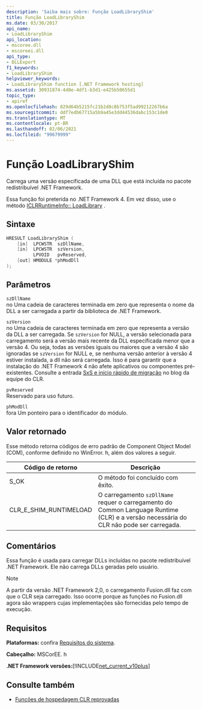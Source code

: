 ```yaml
---
description: 'Saiba mais sobre: Função LoadLibraryShim'
title: Função LoadLibraryShim
ms.date: 03/30/2017
api_name:
- LoadLibraryShim
api_location:
- mscoree.dll
- mscoreei.dll
api_type:
- DLLExport
f1_keywords:
- LoadLibraryShim
helpviewer_keywords:
- LoadLibraryShim function [.NET Framework hosting]
ms.assetid: 30931874-4d0e-4df1-b3d1-e425b50655d1
topic_type:
- apiref
ms.openlocfilehash: 829d64b5215fc21b2d8c8b753f5ad99212267b6a
ms.sourcegitcommit: ddf7edb67715a5b9a45e3dd44536dabc153c1de0
ms.translationtype: MT
ms.contentlocale: pt-BR
ms.lasthandoff: 02/06/2021
ms.locfileid: "99679999"
---
```

# <a name="loadlibraryshim-function"></a>Função LoadLibraryShim

Carrega uma versão especificada de uma DLL que está incluída no pacote redistribuível .NET Framework.  
  
 Essa função foi preterida no .NET Framework 4. Em vez disso, use o método [ICLRRuntimeInfo:: LoadLibrary](iclrruntimeinfo-loadlibrary-method.md) .  
  
## <a name="syntax"></a>Sintaxe  
  
```cpp  
HRESULT LoadLibraryShim (  
    [in]  LPCWSTR  szDllName,  
    [in]  LPCWSTR  szVersion,  
          LPVOID   pvReserved,  
    [out] HMODULE *phModDll  
);  
```  
  
## <a name="parameters"></a>Parâmetros  

 `szDllName`  
 no Uma cadeia de caracteres terminada em zero que representa o nome da DLL a ser carregada a partir da biblioteca de .NET Framework.  
  
 `szVersion`  
 no Uma cadeia de caracteres terminada em zero que representa a versão da DLL a ser carregada. Se `szVersion` for NULL, a versão selecionada para carregamento será a versão mais recente da DLL especificada menor que a versão 4. Ou seja, todas as versões iguais ou maiores que a versão 4 são ignoradas se `szVersion` for NULL e, se nenhuma versão anterior à versão 4 estiver instalada, a dll não será carregada. Isso é para garantir que a instalação do .NET Framework 4 não afete aplicativos ou componentes pré-existentes. Consulte a entrada [SxS e início rápido de migração](https://devblogs.microsoft.com/dotnet/in-proc-sxs-and-migration-quick-start/) no blog da equipe do CLR.  
  
 `pvReserved`  
 Reservado para uso futuro.  
  
 `phModDll`  
 fora Um ponteiro para o identificador do módulo.  
  
## <a name="return-value"></a>Valor retornado  

 Esse método retorna códigos de erro padrão de Component Object Model (COM), conforme definido no WinError. h, além dos valores a seguir.  
  
|Código de retorno|Descrição|  
|-----------------|-----------------|  
|S_OK|O método foi concluído com êxito.|  
|CLR_E_SHIM_RUNTIMELOAD|O carregamento `szDllName` requer o carregamento do Common Language Runtime (CLR) e a versão necessária do CLR não pode ser carregada.|  
  
## <a name="remarks"></a>Comentários  

 Essa função é usada para carregar DLLs incluídas no pacote redistribuível .NET Framework. Ele não carrega DLLs geradas pelo usuário.  
  
> [!NOTE]
> A partir da versão .NET Framework 2,0, o carregamento Fusion.dll faz com que o CLR seja carregado. Isso ocorre porque as funções no Fusion.dll agora são wrappers cujas implementações são fornecidas pelo tempo de execução.  
  
## <a name="requirements"></a>Requisitos  

 **Plataformas:** confira [Requisitos do sistema](../../get-started/system-requirements.md).  
  
 **Cabeçalho:** MSCorEE. h  
  
 **.NET Framework versões:**[!INCLUDE[net_current_v10plus](../../../../includes/net-current-v10plus-md.md)]  
  
## <a name="see-also"></a>Consulte também

- [Funções de hospedagem CLR reprovadas](deprecated-clr-hosting-functions.md)

